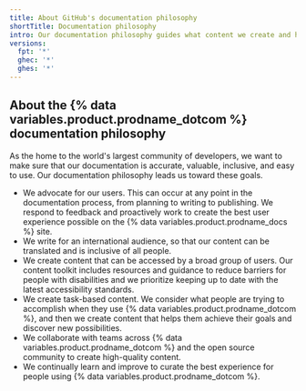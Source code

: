 ```yaml
---
title: About GitHub's documentation philosophy
shortTitle: Documentation philosophy
intro: Our documentation philosophy guides what content we create and how we create it.
versions:
  fpt: '*'
  ghec: '*'
  ghes: '*'
---
```


## About the {% data variables.product.prodname_dotcom %} documentation philosophy

As the home to the world's largest community of developers, we want to make sure that our documentation is accurate, valuable, inclusive, and easy to use. Our documentation philosophy leads us toward these goals.

* We advocate for our users. This can occur at any point in the documentation process, from planning to writing to publishing. We respond to feedback and proactively work to create the best user experience possible on the {% data variables.product.prodname_docs %} site.
* We write for an international audience, so that our content can be translated and is inclusive of all people.
* We create content that can be accessed by a broad group of users. Our content toolkit includes resources and guidance to reduce barriers for people with disabilities and we prioritize keeping up to date with the latest accessibility standards.
* We create task-based content. We consider what people are trying to accomplish when they use {% data variables.product.prodname_dotcom %}, and then we create content that helps them achieve their goals and discover new possibilities.
* We collaborate with teams across {% data variables.product.prodname_dotcom %} and the open source community to create high-quality content.
* We continually learn and improve to curate the best experience for people using {% data variables.product.prodname_dotcom %}.
